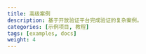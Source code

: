 ```yaml
---
title: 高级案例
description: 基于开放验证平台完成验证的复杂案例。
categories: [示例项目, 教程]
tags: [examples, docs]
weight: 4
---
```

